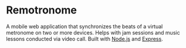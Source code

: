 # Remotronome
A mobile web application that synchronizes the beats of a virtual metronome on two or more devices. Helps with jam sessions and music lessons conducted via video call. Built with [Node.js](https://nodejs.org/en/) and [Express](https://expressjs.com).
